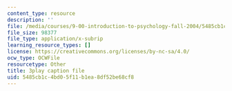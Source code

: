 ```yaml
---
content_type: resource
description: ''
file: /media/courses/9-00-introduction-to-psychology-fall-2004/5485cb1c4bd05f11b1ea8df52be68cf8_10492.vtt
file_size: 98377
file_type: application/x-subrip
learning_resource_types: []
license: https://creativecommons.org/licenses/by-nc-sa/4.0/
ocw_type: OCWFile
resourcetype: Other
title: 3play caption file
uid: 5485cb1c-4bd0-5f11-b1ea-8df52be68cf8
---
```

